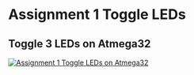 # Assignment 1 Toggle LEDs
## Toggle 3 LEDs on Atmega32
[![Assignment 1 Toggle LEDs on Atmega32](https://github.com/Mina-Karam/Master_Embedded_Systems/blob/master/Unit_7_MCU_Essential_Peripherals/Lesson_1_GPIO_Part1/Assignment_1_Toggle_LEDs/Assignment_1_Toggle_LEDs.gif)](https://drive.google.com/drive/folders/1-oCsSb6nQKzO4FeEElhB112BwxTJkmqD)
